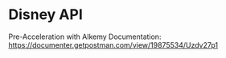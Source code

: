 # Disney API
Pre-Acceleration with Alkemy
Documentation: https://documenter.getpostman.com/view/19875534/Uzdv27p1